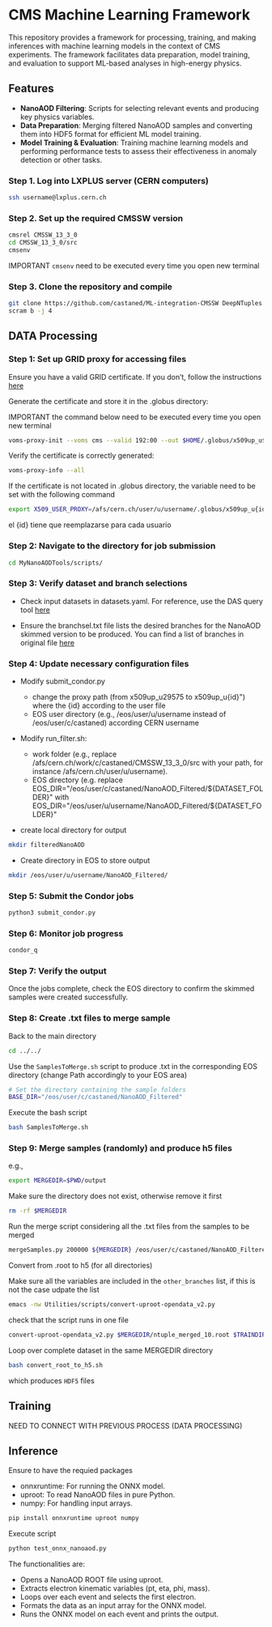
# CMS Machine Learning Framework

This repository provides a framework for processing, training, and making inferences with machine learning models in the context of CMS experiments. The framework facilitates data preparation, model training, and evaluation to support ML-based analyses in high-energy physics.

## Features

- **NanoAOD Filtering**: Scripts for selecting relevant events and producing key physics variables.
- **Data Preparation**: Merging filtered NanoAOD samples and converting them into HDF5 format for efficient ML model training.
- **Model Training & Evaluation**: Training machine learning models and performing performance tests to assess their effectiveness in anomaly detection or other tasks.

 

### Step 1. Log into LXPLUS server (CERN computers)

```bash
ssh username@lxplus.cern.ch
```

### Step 2. Set up the required CMSSW version

```bash
cmsrel CMSSW_13_3_0
cd CMSSW_13_3_0/src
cmsenv  
```

IMPORTANT `cmsenv` need to be executed every time you open new terminal

### Step 3. Clone the repository  and compile 

```bash
git clone https://github.com/castaned/ML-integration-CMSSW DeepNTuples
scram b -j 4
```


## DATA Processing


### Step 1: Set up GRID proxy for accessing files

Ensure you have a valid GRID certificate. If you don’t, follow the instructions [here](https://twiki.cern.ch/twiki/bin/view/CMSPublic/WorkBookStartingGrid#ObtainingCert)

Generate the certificate and store it in the .globus directory:

IMPORTANT the command below  need to be executed every time you open new terminal


```bash
voms-proxy-init --voms cms --valid 192:00 --out $HOME/.globus/x509up_u$(id -u)
```

Verify the certificate is correctly generated:
```bash
voms-proxy-info --all
```

If the certificate is not located in .globus directory, the variable need to be set with the following command

```bash
export X509_USER_PROXY=/afs/cern.ch/user/u/username/.globus/x509up_u{id}
```

el {id} tiene que reemplazarse para cada usuario


### Step 2: Navigate to the directory for job submission

```bash
cd MyNanoAODTools/scripts/
```

### Step 3: Verify dataset and branch selections

- Check input datasets in datasets.yaml. For reference, use the DAS query tool [here](https://cmsweb.cern.ch/das/) 

- Ensure the branchsel.txt file lists the desired branches for the NanoAOD skimmed version to be produced.
  You can find a list of branches in original file [here](https://gitlab.cern.ch/cms-nanoAOD/nanoaod-doc/-/wikis/home)


### Step 4: Update necessary configuration files

- Modify submit_condor.py
  - change the proxy path  (from x509up_u29575 to x509up_u{id}") where the {id} according to the user file
  - EOS user directory (e.g., /eos/user/u/username instead of /eos/user/c/castaned) according CERN username

- Modify run_filter.sh: 

  - work folder (e.g., replace /afs/cern.ch/work/c/castaned/CMSSW_13_3_0/src with your path, for instance /afs/cern.ch/user/u/username).
  - EOS directory (e.g. replace EOS_DIR="/eos/user/c/castaned/NanoAOD_Filtered/${DATASET_FOLDER}" with  EOS_DIR="/eos/user/u/username/NanoAOD_Filtered/${DATASET_FOLDER}"


- create local directory for output

```bash
mkdir filteredNanoAOD
```

- Create directory in EOS to store output

```bash
mkdir /eos/user/u/username/NanoAOD_Filtered/
```


### Step 5: Submit the Condor jobs

```bash
python3 submit_condor.py
```

### Step 6: Monitor job progress

```bash
condor_q
```

### Step 7: Verify the output
Once the jobs complete, check the EOS directory to confirm the skimmed samples were created successfully.



### Step 8: Create .txt files to merge sample 

Back to the main directory 

```bash
cd ../../

```

Use the `SamplesToMerge.sh` script to produce .txt in the corresponding EOS directory (change Path accordingly to your EOS area)


```bash
# Set the directory containing the sample folders
BASE_DIR="/eos/user/c/castaned/NanoAOD_Filtered"
```

Execute the bash script

```bash
bash SamplesToMerge.sh
```


### Step 9: Merge samples (randomly) and produce h5 files 




e.g.,
```bash
export MERGEDIR=$PWD/output
```

Make sure the directory does not exist, otherwise remove it first 

```bash
rm -rf $MERGEDIR
```

Run the merge script considering all the .txt files from the samples to be merged

```bash
mergeSamples.py 200000 ${MERGEDIR} /eos/user/c/castaned/NanoAOD_Filtered/ZZto4L_TuneCP5_13p6TeV_powheg-pythia8_Run3Summer22EENanoAODv12-130X_mcRun3_2022_realistic_postEE_v6-v2_NANOAODSIM.txt /eos/user/c/castaned/NanoAOD_Filtered/WprimeToWZToWlepZlep_narrow_M1000_TuneCP5_13TeV-madgraph-pythia8_RunIISummer20UL18NanoAODv9-106X_upgrade2018_realistic_v16_L1v1-v1_NANOAODSIM.txt
```


Convert from .root to h5 (for all directories)

Make sure all the variables are included in the `other_branches` list, if this is not the case udpate the list 


```bash
emacs -nw Utilities/scripts/convert-uproot-opendata_v2.py
```

check that the script runs in one file


```bash
convert-uproot-opendata_v2.py $MERGEDIR/ntuple_merged_10.root $TRAINDIR/ntuple_merged_10.h5
```

Loop over complete dataset in the same MERGEDIR directory

```bash
bash convert_root_to_h5.sh
```
which produces `HDF5` files 





## Training


NEED TO CONNECT WITH PREVIOUS PROCESS (DATA PROCESSING)



## Inference

 Ensure to have the requied packages

- onnxruntime: For running the ONNX model.
- uproot: To read NanoAOD files in pure Python.
- numpy: For handling input arrays.

```bash
pip install onnxruntime uproot numpy
```

 Execute script 

```bash
python test_onnx_nanoaod.py
```

The functionalities are: 
- Opens a NanoAOD ROOT file using uproot.
- Extracts electron kinematic variables (pt, eta, phi, mass).
- Loops over each event and selects the first electron.
- Formats the data as an input array for the ONNX model.
- Runs the ONNX model on each event and prints the output.



